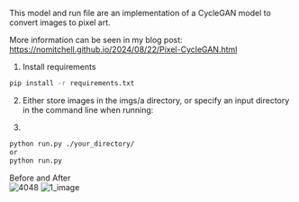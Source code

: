 This model and run file are an implementation of a CycleGAN model to convert images to pixel art.

More information can be seen in my blog post: https://nomitchell.github.io/2024/08/22/Pixel-CycleGAN.html

1. Install requirements
```bash
pip install -r requirements.txt
```

2. Either store images in the imgs/a directory, or specify an input directory in the command line when running:

3.
```bash
python run.py ./your_directory/
or
python run.py
```

Before and After  
![4048](https://github.com/user-attachments/assets/92d34f41-f2c0-498a-8f29-f412dcf8839b)
![1_image](https://github.com/user-attachments/assets/5cc3178a-3f95-4ef2-a841-7755b94200e2)

